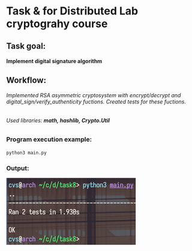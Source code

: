 # Task & for Distributed Lab cryptograhy course
## Task goal:
#### Implement digital signature algorithm
## Workflow:
###### Implemented RSA asymmetric cryptosystem with encrypt/decrypt and digital\_sign/verify\_authenticity fuctions. Created tests for these fuctions.
###### Used libraries: **math, hashlib, Crypto.Util**
### Program execution example:
```sh
python3 main.py
```
### Output:
![Screenshot](example.png)

